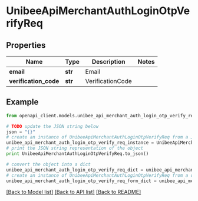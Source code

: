 # UnibeeApiMerchantAuthLoginOtpVerifyReq


## Properties

Name | Type | Description | Notes
------------ | ------------- | ------------- | -------------
**email** | **str** | Email | 
**verification_code** | **str** | VerificationCode | 

## Example

```python
from openapi_client.models.unibee_api_merchant_auth_login_otp_verify_req import UnibeeApiMerchantAuthLoginOtpVerifyReq

# TODO update the JSON string below
json = "{}"
# create an instance of UnibeeApiMerchantAuthLoginOtpVerifyReq from a JSON string
unibee_api_merchant_auth_login_otp_verify_req_instance = UnibeeApiMerchantAuthLoginOtpVerifyReq.from_json(json)
# print the JSON string representation of the object
print UnibeeApiMerchantAuthLoginOtpVerifyReq.to_json()

# convert the object into a dict
unibee_api_merchant_auth_login_otp_verify_req_dict = unibee_api_merchant_auth_login_otp_verify_req_instance.to_dict()
# create an instance of UnibeeApiMerchantAuthLoginOtpVerifyReq from a dict
unibee_api_merchant_auth_login_otp_verify_req_form_dict = unibee_api_merchant_auth_login_otp_verify_req.from_dict(unibee_api_merchant_auth_login_otp_verify_req_dict)
```
[[Back to Model list]](../README.md#documentation-for-models) [[Back to API list]](../README.md#documentation-for-api-endpoints) [[Back to README]](../README.md)


